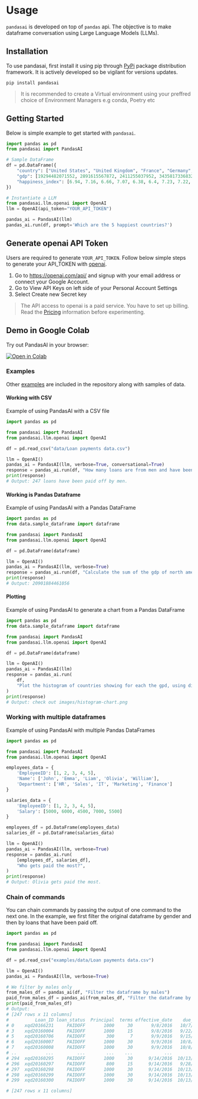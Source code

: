 # Usage

`pandasai` is developed on top of `pandas` api. The objective is to make dataframe conversation
using Large Language Models (LLMs).

## Installation

To use pandasai, first install it using pip through [PyPi](https://pypi.org/project/pandasai/) package distribution
framework. It is actively developed so be vigilant for versions updates.

```console
pip install pandasai
```

> It is recommended to create a Virtual environment using your preffred choice of Environment Managers e.g conda,
> Poetry etc

## Getting Started

Below is simple example to get started with `pandasai`.

```python
import pandas as pd
from pandasai import PandasAI

# Sample DataFrame
df = pd.DataFrame({
    "country": ["United States", "United Kingdom", "France", "Germany", "Italy", "Spain", "Canada", "Australia", "Japan", "China"],
    "gdp": [19294482071552, 2891615567872, 2411255037952, 3435817336832, 1745433788416, 1181205135360, 1607402389504, 1490967855104, 4380756541440, 14631844184064],
    "happiness_index": [6.94, 7.16, 6.66, 7.07, 6.38, 6.4, 7.23, 7.22, 5.87, 5.12]
})

# Instantiate a LLM
from pandasai.llm.openai import OpenAI
llm = OpenAI(api_token="YOUR_API_TOKEN")

pandas_ai = PandasAI(llm)
pandas_ai.run(df, prompt='Which are the 5 happiest countries?')
```

## Generate openai API Token

Users are required to generate `YOUR_API_TOKEN`. Follow below simple steps to generate your API_TOKEN with
[openai](https://platform.openai.com/overview).

1. Go to https://openai.com/api/ and signup with your email address or connect your Google Account.
2. Go to View API Keys on left side of your Personal Account Settings
3. Select Create new Secret key

> The API access to openai is a paid service. You have to set up billing.
> Read the [Pricing](https://platform.openai.com/docs/quickstart/pricing) information before experimenting.

## Demo in Google Colab

Try out PandasAI in your browser:

[![Open in Colab](https://camo.githubusercontent.com/84f0493939e0c4de4e6dbe113251b4bfb5353e57134ffd9fcab6b8714514d4d1/68747470733a2f2f636f6c61622e72657365617263682e676f6f676c652e636f6d2f6173736574732f636f6c61622d62616467652e737667)](https://colab.research.google.com/drive/1rKz7TudOeCeKGHekw7JFNL4sagN9hon-?usp=sharing)

### Examples

Other [examples](../examples) are included in the repository along with samples of data.

#### Working with CSV

Example of using PandasAI with a CSV file

```python
import pandas as pd

from pandasai import PandasAI
from pandasai.llm.openai import OpenAI

df = pd.read_csv("data/Loan payments data.csv")

llm = OpenAI()
pandas_ai = PandasAI(llm, verbose=True, conversational=True)
response = pandas_ai.run(df, "How many loans are from men and have been paid off?")
print(response)
# Output: 247 loans have been paid off by men.
```

#### Working is Pandas Dataframe

Example of using PandasAI with a Pandas DataFrame

```python
import pandas as pd
from data.sample_dataframe import dataframe

from pandasai import PandasAI
from pandasai.llm.openai import OpenAI

df = pd.DataFrame(dataframe)

llm = OpenAI()
pandas_ai = PandasAI(llm, verbose=True)
response = pandas_ai.run(df, "Calculate the sum of the gdp of north american countries")
print(response)
# Output: 20901884461056

```

#### Plotting

Example of using PandasAI to generate a chart from a Pandas DataFrame

```python
import pandas as pd
from data.sample_dataframe import dataframe

from pandasai import PandasAI
from pandasai.llm.openai import OpenAI

df = pd.DataFrame(dataframe)

llm = OpenAI()
pandas_ai = PandasAI(llm)
response = pandas_ai.run(
    df,
    "Plot the histogram of countries showing for each the gpd, using different colors for each bar",
)
print(response)
# Output: check out images/histogram-chart.png
```

### Working with multiple dataframes

Example of using PandasAI with multiple Pandas DataFrames

```python
import pandas as pd

from pandasai import PandasAI
from pandasai.llm.openai import OpenAI

employees_data = {
    'EmployeeID': [1, 2, 3, 4, 5],
    'Name': ['John', 'Emma', 'Liam', 'Olivia', 'William'],
    'Department': ['HR', 'Sales', 'IT', 'Marketing', 'Finance']
}

salaries_data = {
    'EmployeeID': [1, 2, 3, 4, 5],
    'Salary': [5000, 6000, 4500, 7000, 5500]
}

employees_df = pd.DataFrame(employees_data)
salaries_df = pd.DataFrame(salaries_data)

llm = OpenAI()
pandas_ai = PandasAI(llm, verbose=True)
response = pandas_ai.run(
    [employees_df, salaries_df],
    "Who gets paid the most?",
)
print(response)
# Output: Olivia gets paid the most.
```

### Chain of commands

You can chain commands by passing the output of one command to the next one. In the example, we first filter the original
dataframe by gender and then by loans that have been paid off.

```python
import pandas as pd

from pandasai import PandasAI
from pandasai.llm.openai import OpenAI

df = pd.read_csv("examples/data/Loan payments data.csv")

llm = OpenAI()
pandas_ai = PandasAI(llm, verbose=True)

# We filter by males only
from_males_df = pandas_ai(df, "Filter the dataframe by males")
paid_from_males_df = pandas_ai(from_males_df, "Filter the dataframe by loans that have been paid off")
print(paid_from_males_df)
# Output:
# [247 rows x 11 columns]
#          Loan_ID loan_status  Principal  terms effective_date    due_date     paid_off_time  past_due_days  age             education Gender
# 0    xqd20166231     PAIDOFF       1000     30       9/8/2016   10/7/2016   9/14/2016 19:31            NaN   45  High School or Below   male
# 3    xqd20160004     PAIDOFF       1000     15       9/8/2016   9/22/2016   9/22/2016 20:00            NaN   27               college   male
# 5    xqd20160706     PAIDOFF        300      7       9/9/2016   9/15/2016    9/9/2016 13:45            NaN   35       Master or Above   male
# 6    xqd20160007     PAIDOFF       1000     30       9/9/2016   10/8/2016   10/7/2016 23:07            NaN   29               college   male
# 7    xqd20160008     PAIDOFF       1000     30       9/9/2016   10/8/2016   10/5/2016 20:33            NaN   36               college   male
# ..           ...         ...        ...    ...            ...         ...               ...            ...  ...                   ...    ...
# 294  xqd20160295     PAIDOFF       1000     30      9/14/2016  10/13/2016  10/13/2016 13:00            NaN   36              Bechalor   male
# 296  xqd20160297     PAIDOFF        800     15      9/14/2016   9/28/2016    9/21/2016 4:42            NaN   27               college   male
# 297  xqd20160298     PAIDOFF       1000     30      9/14/2016  10/13/2016   10/13/2016 9:00            NaN   29  High School or Below   male
# 298  xqd20160299     PAIDOFF       1000     30      9/14/2016  10/13/2016   10/13/2016 9:00            NaN   40  High School or Below   male
# 299  xqd20160300     PAIDOFF       1000     30      9/14/2016  10/13/2016  10/13/2016 11:00            NaN   28               college   male

# [247 rows x 11 columns]
```
